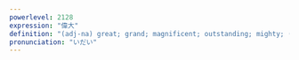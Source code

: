 ```yaml
---
powerlevel: 2128
expression: "偉大"
definition: "(adj-na) great; grand; magnificent; outstanding; mighty; (P)"
pronunciation: "いだい"
---
```

